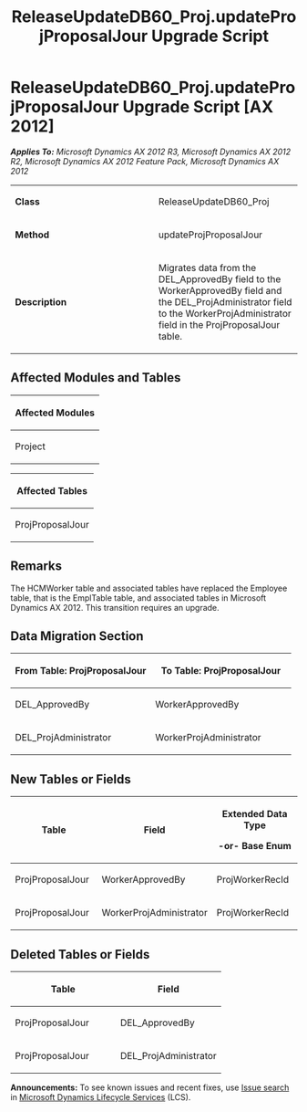 ﻿---
title: ReleaseUpdateDB60_Proj.updateProjProposalJour Upgrade Script
TOCTitle: ReleaseUpdateDB60_Proj.updateProjProposalJour Upgrade Script
ms:assetid: 65363a82-6fe0-1e7c-d4ca-cbb5cc3d740b
ms:mtpsurl: https://msdn.microsoft.com/en-us/library/JJ719189(v=AX.60)
ms:contentKeyID: 49708728
ms.date: 05/18/2015
mtps_version: v=AX.60
---

# ReleaseUpdateDB60\_Proj.updateProjProposalJour Upgrade Script [AX 2012]


_**Applies To:** Microsoft Dynamics AX 2012 R3, Microsoft Dynamics AX 2012 R2, Microsoft Dynamics AX 2012 Feature Pack, Microsoft Dynamics AX 2012_

<table>
<colgroup>
<col style="width: 50%" />
<col style="width: 50%" />
</colgroup>
<tbody>
<tr class="odd">
<td><p><strong>Class</strong></p></td>
<td><p>ReleaseUpdateDB60_Proj</p></td>
</tr>
<tr class="even">
<td><p><strong>Method</strong></p></td>
<td><p>updateProjProposalJour</p></td>
</tr>
<tr class="odd">
<td><p><strong>Description</strong></p></td>
<td><p>Migrates data from the DEL_ApprovedBy field to the WorkerApprovedBy field and the DEL_ProjAdministrator field to the WorkerProjAdministrator field in the ProjProposalJour table.</p></td>
</tr>
</tbody>
</table>


## Affected Modules and Tables

<table>
<colgroup>
<col style="width: 100%" />
</colgroup>
<thead>
<tr class="header">
<th><p>Affected Modules</p></th>
</tr>
</thead>
<tbody>
<tr class="odd">
<td><p>Project</p></td>
</tr>
</tbody>
</table>


<table>
<colgroup>
<col style="width: 100%" />
</colgroup>
<thead>
<tr class="header">
<th><p>Affected Tables</p></th>
</tr>
</thead>
<tbody>
<tr class="odd">
<td><p>ProjProposalJour</p></td>
</tr>
</tbody>
</table>


## Remarks

The HCMWorker table and associated tables have replaced the Employee table, that is the EmplTable table, and associated tables in Microsoft Dynamics AX 2012. This transition requires an upgrade.

## Data Migration Section

<table>
<colgroup>
<col style="width: 50%" />
<col style="width: 50%" />
</colgroup>
<thead>
<tr class="header">
<th><p>From Table: ProjProposalJour</p></th>
<th><p>To Table: ProjProposalJour</p></th>
</tr>
</thead>
<tbody>
<tr class="odd">
<td><p>DEL_ApprovedBy</p></td>
<td><p>WorkerApprovedBy</p></td>
</tr>
<tr class="even">
<td><p>DEL_ProjAdministrator</p></td>
<td><p>WorkerProjAdministrator</p></td>
</tr>
</tbody>
</table>


## New Tables or Fields

<table>
<colgroup>
<col style="width: 33%" />
<col style="width: 33%" />
<col style="width: 33%" />
</colgroup>
<thead>
<tr class="header">
<th><p>Table</p></th>
<th><p>Field</p></th>
<th><p>Extended Data Type</p>
<p>-or- Base Enum</p></th>
</tr>
</thead>
<tbody>
<tr class="odd">
<td><p>ProjProposalJour</p></td>
<td><p>WorkerApprovedBy</p></td>
<td><p>ProjWorkerRecId</p></td>
</tr>
<tr class="even">
<td><p>ProjProposalJour</p></td>
<td><p>WorkerProjAdministrator</p></td>
<td><p>ProjWorkerRecId</p></td>
</tr>
</tbody>
</table>


## Deleted Tables or Fields

<table>
<colgroup>
<col style="width: 50%" />
<col style="width: 50%" />
</colgroup>
<thead>
<tr class="header">
<th><p>Table</p></th>
<th><p>Field</p></th>
</tr>
</thead>
<tbody>
<tr class="odd">
<td><p>ProjProposalJour</p></td>
<td><p>DEL_ApprovedBy</p></td>
</tr>
<tr class="even">
<td><p>ProjProposalJour</p></td>
<td><p>DEL_ProjAdministrator</p></td>
</tr>
</tbody>
</table>

  
**Announcements:** To see known issues and recent fixes, use [Issue search](http://go.microsoft.com/fwlink/?linkid=389258) in [Microsoft Dynamics Lifecycle Services](http://go.microsoft.com/fwlink/?linkid=306505) (LCS).

